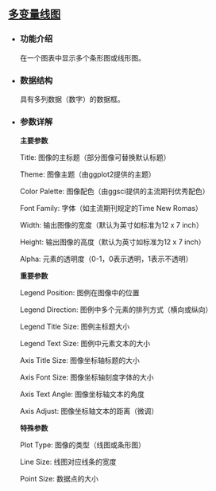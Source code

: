 ## [多变量线图](/basic/barplot-line-multiple)

- ### 功能介绍

  在一个图表中显示多个条形图或线形图。

- ### 数据结构

  具有多列数据（数字）的数据框。

- ### 参数详解

  **主要参数**

  Title: 图像的主标题（部分图像可替换默认标题）

  Theme: 图像主题（由ggplot2提供的主题）

  Color Palette: 图像配色（由ggsci提供的主流期刊优秀配色）

  Font Family: 字体（如主流期刊规定的Time New Romas）

  Width: 输出图像的宽度（默认为英寸如标准为12 x 7 inch）

  Height: 输出图像的高度（默认为英寸如标准为12 x 7 inch）

  Alpha: 元素的透明度（0-1，0表示透明，1表示不透明）

    **重要参数**
    
    Legend Position: 图例在图像中的位置
    
    Legend Direction: 图例中多个元素的排列方式（横向或纵向）
    
    Legend Title Size: 图例主标题大小
    
    Legend Text Size: 图例中元素文本的大小
    
    
    Axis Title Size: 图像坐标轴标题的大小
    
    Axis Font Size: 图像坐标轴刻度字体的大小
    
    Axis Text Angle: 图像坐标轴文本的角度
    
    Axis Adjust: 图像坐标轴文本的距离（微调）
    
    
    **特殊参数**
    
    Plot Type: 图像的类型（线图或条形图）
    
    Line Size: 线图对应线条的宽度
    
    Point Size: 数据点的大小
    
    
